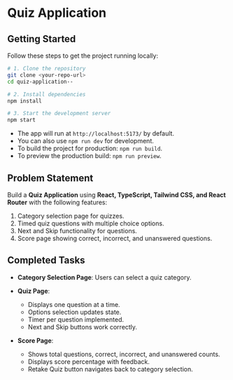 # Quiz Application

## Getting Started

Follow these steps to get the project running locally:

```bash
# 1. Clone the repository
git clone <your-repo-url>
cd quiz-application--

# 2. Install dependencies
npm install

# 3. Start the development server
npm start
```

* The app will run at `http://localhost:5173/` by default.
* You can also use `npm run dev` for development.
* To build the project for production: `npm run build`.
* To preview the production build: `npm run preview`.

## Problem Statement

Build a **Quiz Application** using **React, TypeScript, Tailwind CSS, and React Router** with the following features:

1. Category selection page for quizzes.
2. Timed quiz questions with multiple choice options.
3. Next and Skip functionality for questions.
4. Score page showing correct, incorrect, and unanswered questions.

## Completed Tasks

* **Category Selection Page**: Users can select a quiz category.
* **Quiz Page**:

  * Displays one question at a time.
  * Options selection updates state.
  * Timer per question implemented.
  * Next and Skip buttons work correctly.
* **Score Page**:

  * Shows total questions, correct, incorrect, and unanswered counts.
  * Displays score percentage with feedback.
  * Retake Quiz button navigates back to category selection.


